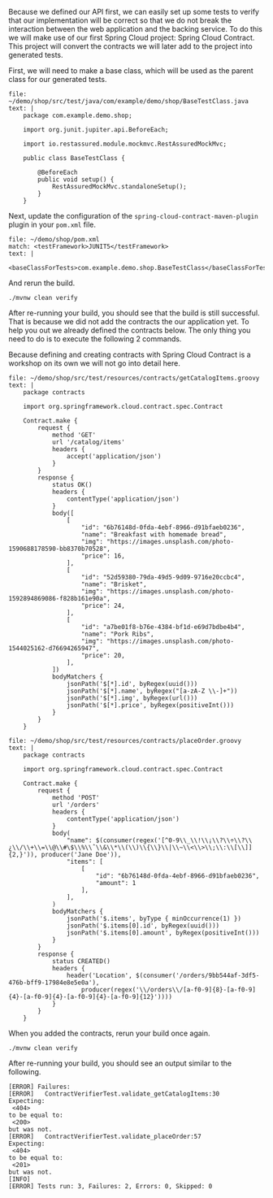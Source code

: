 Because we defined our API first, we can easily set up some tests to verify that our implementation will be correct so that we do not break the interaction between the web application and the backing service.
To do this we will make use of our first Spring Cloud project: Spring Cloud Contract.
This project will convert the contracts we will later add to the project into generated tests.

First, we will need to make a base class, which will be used as the parent class for our generated tests.

```editor:append-lines-to-file
file: ~/demo/shop/src/test/java/com/example/demo/shop/BaseTestClass.java
text: |
    package com.example.demo.shop;

    import org.junit.jupiter.api.BeforeEach;

    import io.restassured.module.mockmvc.RestAssuredMockMvc;

    public class BaseTestClass {

        @BeforeEach
        public void setup() {
            RestAssuredMockMvc.standaloneSetup();
        }
    }
```

Next, update the configuration of the `spring-cloud-contract-maven-plugin` plugin in your `pom.xml` file.

```editor:append-lines-after-match
file: ~/demo/shop/pom.xml
match: <testFramework>JUNIT5</testFramework>
text: |
                        <baseClassForTests>com.example.demo.shop.BaseTestClass</baseClassForTests>
```

And rerun the build.

```execute
./mvnw clean verify
```

After re-running your build, you should see that the build is still successful.
That is because we did not add the contracts the our application yet.
To help you out we already defined the contracts below.
The only thing you need to do is to execute the following 2 commands.

Because defining and creating contracts with Spring Cloud Contract is a workshop on its own we will not go into detail here.

```editor:append-lines-to-file
file: ~/demo/shop/src/test/resources/contracts/getCatalogItems.groovy
text: |
    package contracts

    import org.springframework.cloud.contract.spec.Contract

    Contract.make {
        request {
            method 'GET'
            url '/catalog/items'
            headers {
                accept('application/json')
            }
        }
        response {
            status OK()
            headers {
                contentType('application/json')
            }
            body([
                [
                    "id": "6b76148d-0fda-4ebf-8966-d91bfaeb0236",
                    "name": "Breakfast with homemade bread",
                    "img": "https://images.unsplash.com/photo-1590688178590-bb8370b70528",
                    "price": 16,
                ],
                [
                    "id": "52d59380-79da-49d5-9d09-9716e20ccbc4",
                    "name": "Brisket",
                    "img": "https://images.unsplash.com/photo-1592894869086-f828b161e90a",
                    "price": 24,
                ],
                [
                    "id": "a7be01f8-b76e-4384-bf1d-e69d7bdbe4b4",
                    "name": "Pork Ribs",
                    "img": "https://images.unsplash.com/photo-1544025162-d76694265947",
                    "price": 20,
                ],
            ])
            bodyMatchers {
                jsonPath('$[*].id', byRegex(uuid()))
                jsonPath('$[*].name', byRegex("[a-zA-Z \\-]+"))
                jsonPath('$[*].img', byRegex(url()))
                jsonPath('$[*].price', byRegex(positiveInt()))
            }
        }
    }
```

```editor:append-lines-to-file
file: ~/demo/shop/src/test/resources/contracts/placeOrder.groovy
text: |
    package contracts

    import org.springframework.cloud.contract.spec.Contract

    Contract.make {
        request {
            method 'POST'
            url '/orders'
            headers {
                contentType('application/json')
            }
            body(
                "name": $(consumer(regex('[^0-9\\_\\!\\¡\\?\\÷\\?\\¿\\/\\+\\=\\@\\#\$\\%\\ˆ\\&\\*\\(\\)\\{\\}\\|\\~\\<\\>\\;\\:\\[\\]]{2,}')), producer('Jane Doe')),
                "items": [
                    [
                        "id": "6b76148d-0fda-4ebf-8966-d91bfaeb0236",
                        "amount": 1
                    ],
                ],
            )
            bodyMatchers {
                jsonPath('$.items', byType { minOccurrence(1) })
                jsonPath('$.items[0].id', byRegex(uuid()))
                jsonPath('$.items[0].amount', byRegex(positiveInt()))
            }
        }
        response {
            status CREATED()
            headers {
                header('Location', $(consumer('/orders/9bb544af-3df5-476b-bff9-17984e8e5e0a'),
                    producer(regex('\\/orders\\/[a-f0-9]{8}-[a-f0-9]{4}-[a-f0-9]{4}-[a-f0-9]{4}-[a-f0-9]{12}'))))
            }
        }
    }
```

When you added the contracts, rerun your build once again.

```execute
./mvnw clean verify
```

After re-running your build, you should see an output similar to the following.

```
[ERROR] Failures: 
[ERROR]   ContractVerifierTest.validate_getCatalogItems:30 
Expecting:
 <404>
to be equal to:
 <200>
but was not.
[ERROR]   ContractVerifierTest.validate_placeOrder:57 
Expecting:
 <404>
to be equal to:
 <201>
but was not.
[INFO] 
[ERROR] Tests run: 3, Failures: 2, Errors: 0, Skipped: 0
```